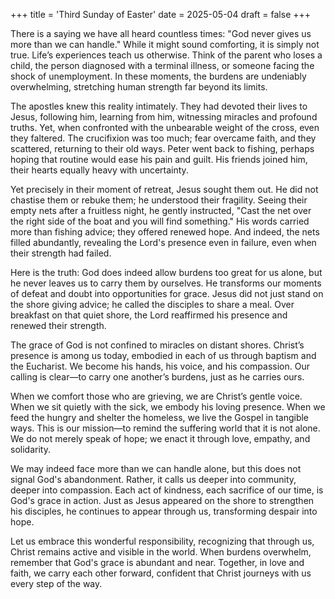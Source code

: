 +++
title = 'Third Sunday of Easter'
date = 2025-05-04
draft = false
+++

There is a saying we have all heard countless times: "God never gives us more than we can handle." While it might sound comforting, it is simply not true. Life’s experiences teach us otherwise. Think of the parent who loses a child, the person diagnosed with a terminal illness, or someone facing the shock of unemployment. In these moments, the burdens are undeniably overwhelming, stretching human strength far beyond its limits.

The apostles knew this reality intimately. They had devoted their lives to Jesus, following him, learning from him, witnessing miracles and profound truths. Yet, when confronted with the unbearable weight of the cross, even they faltered. The crucifixion was too much; fear overcame faith, and they scattered, returning to their old ways. Peter went back to fishing, perhaps hoping that routine would ease his pain and guilt. His friends joined him, their hearts equally heavy with uncertainty.

Yet precisely in their moment of retreat, Jesus sought them out. He did not chastise them or rebuke them; he understood their fragility. Seeing their empty nets after a fruitless night, he gently instructed, "Cast the net over the right side of the boat and you will find something." His words carried more than fishing advice; they offered renewed hope. And indeed, the nets filled abundantly, revealing the Lord's presence even in failure, even when their strength had failed.

Here is the truth: God does indeed allow burdens too great for us alone, but he never leaves us to carry them by ourselves. He transforms our moments of defeat and doubt into opportunities for grace. Jesus did not just stand on the shore giving advice; he called the disciples to share a meal. Over breakfast on that quiet shore, the Lord reaffirmed his presence and renewed their strength.

The grace of God is not confined to miracles on distant shores. Christ’s presence is among us today, embodied in each of us through baptism and the Eucharist. We become his hands, his voice, and his compassion. Our calling is clear—to carry one another’s burdens, just as he carries ours.

When we comfort those who are grieving, we are Christ’s gentle voice. When we sit quietly with the sick, we embody his loving presence. When we feed the hungry and shelter the homeless, we live the Gospel in tangible ways. This is our mission—to remind the suffering world that it is not alone. We do not merely speak of hope; we enact it through love, empathy, and solidarity.

We may indeed face more than we can handle alone, but this does not signal God's abandonment. Rather, it calls us deeper into community, deeper into compassion. Each act of kindness, each sacrifice of our time, is God's grace in action. Just as Jesus appeared on the shore to strengthen his disciples, he continues to appear through us, transforming despair into hope.

Let us embrace this wonderful responsibility, recognizing that through us, Christ remains active and visible in the world. When burdens overwhelm, remember that God's grace is abundant and near. Together, in love and faith, we carry each other forward, confident that Christ journeys with us every step of the way.
